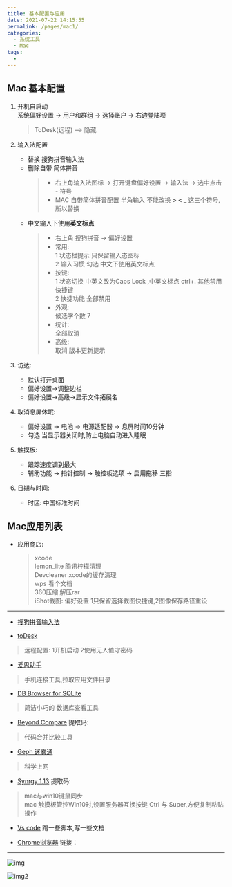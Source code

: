 ```yaml
---
title: 基本配置与应用
date: 2021-07-22 14:15:55
permalink: /pages/mac1/
categories:
  - 系统工具
  - Mac
tags:
  - 
---
```



##  Mac 基本配置


1. 开机自启动   
	系统偏好设置 -> 用户和群组 -> 选择账户 -> 右边登陆项
	
    > ToDesk(远程) --> 隐藏


2. 输入法配置   
    - 替换 搜狗拼音输入法
    - 删除自带 简体拼音   
        > - 右上角输入法图标 -> 打开键盘偏好设置 -> 输入法 -> 选中点击 - 符号      
	  > - MAC 自带简体拼音配置 半角输入 不能改换 **> < _** 这三个符号,所以替换
    - 中文输入下使用**英文标点**
    	>- 右上角 搜狗拼音 -> 偏好设置  
	    >- 常用:     
	        1 状态栏提示 只保留输入态图标   
	        2 输入习惯 勾选 中文下使用英文标点
	    >- 按键:    
	    	1 状态切换 中英文改为Caps Lock ,中英文标点 ctrl+. 其他禁用快捷键    
		2 快捷功能 全部禁用
	    >- 外观:   
	    	候选字个数 7
	    >- 统计:   
	    	全部取消
	    >- 高级:    
	     	取消 版本更新提示

3. 访达:     
	- 默认打开桌面    
	- 偏好设置->调整边栏    
	- 偏好设置->高级->显示文件拓展名

4. 取消息屏休眠:
	- 偏好设置 -> 电池 -> 电源适配器 -> 息屏时间10分钟
	- 勾选 当显示器关闭时,防止电脑自动进入睡眠
5. 触摸板:     
	- 跟踪速度调到最大
	- 辅助功能 -> 指针控制 -> 触控板选项 -> 启用拖移 三指 

6. 日期与时间:    
	- 时区: 中国标准时间

## Mac应用列表  

   - 应用商店:
    	> xcode    
	 > lemon_lite 腾讯柠檬清理        
	 > Devcleaner xcode的缓存清理    
	 > wps 看个文档    
	 > 360压缩 解压rar    
	 > iShot截图: 偏好设置 1只保留选择截图快捷键,2图像保存路径重设

---

- [搜狗拼音输入法](https://pinyin.sogou.com/mac/****)  

- [toDesk](https://www.todesk.com/download.html#iOS) 
> 远程配置: 1开机启动 2使用无人值守密码  

- [爱思助手](https://www.i4.cn/) 
> 手机连接工具,拉取应用文件目录    

- [DB Browser for SQLite](https://sqlitebrowser.org/dl/) 
> 简洁小巧的 数据库查看工具    

- [Beyond Compare](https://pan.baidu.com/s/1cbV-saRxVF7rFR-mmGn5kA)  提取码:<Badge text="kkrp" /> 
> 代码合并比较工具

- [Geph 迷雾通](https://github.com/geph-official/geph4/wiki/%E8%BF%B7%E9%9B%BE%E9%80%9A%EF%BC%88%E5%85%8D%E7%BF%BB%E5%A2%99%E9%95%9C%E5%83%8F%EF%BC%89) 
> 科学上网

- [Synrgy 1.13](https://pan.baidu.com/s/103X_uYFlXmvbmsj2NcnvhQ) 提取码:<Badge text="hqet" /> 
> mac与win10键鼠同步   
> mac 触摸板管控Win10时,设置服务器互换按键 Ctrl 与 Super,方便复制粘贴操作

- [Vs code](https://code.visualstudio.com/) 跑一些脚本,写一些文档

- [Chrome浏览器](https://www.google.cn/chrome/)
链接：

---  
 

![img](https://cdn.jsdelivr.net/gh/CrazyHuan/ImageBank@image/blog/20210722143654.png)

![img2](https://cdn.jsdelivr.net/gh/CrazyHuan/ImageBank@image/blog/20210622180931.png)